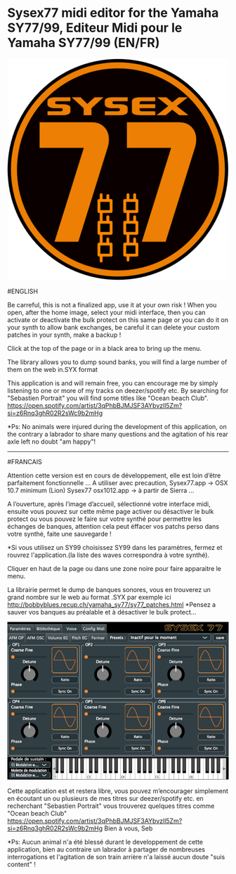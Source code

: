   # Sysex77 midi editor for the Yamaha SY77/99,  Editeur Midi pour le Yamaha SY77/99 (EN/FR)
  
![Texte alternatif](Ressources/icon.png)  

#ENGLISH

Be carreful, this is not a finalized app, use it at your own risk !
When you open, after the home image, select your midi interface, then you can activate or deactivate the bulk protect on this same page or you can do it on your synth to allow bank exchanges, be careful it can delete your custom patches in your synth, make a backup !

Click at the top of the page or in a black area to bring up the menu.

The library allows you to dump sound banks, you will find a large number of them on the web in.SYX format

This application is and will remain free, you can encourage me by simply listening to one or more of my tracks on deezer/spotify etc. By searching for "Sebastien Portrait" you will find some titles like "Ocean beach Club". 
https://open.spotify.com/artist/3qPhbBJMJSF3AYbvzll5Zm?si=z6Rnq3ghR02R2sWc9b2mHg

*Ps: No animals were injured during the development of this application, on the contrary a labrador to share many questions and the agitation of his rear axle left no doubt "am happy"! 

*****************************************
#FRANCAIS

Attention cette version est en cours de développement, elle est loin d’être parfaitement fonctionnelle …
A utiliser avec precaution, Sysex77.app -> OSX 10.7 minimum (Lion) Sysex77 osx1012.app -> à partir de Sierra ...

A l’ouverture, après l’image d’accueil, sélectionné votre interface midi, ensuite vous pouvez sur cette même page activer ou désactiver le bulk protect ou vous pouvez le faire sur votre synthé pour permettre les échanges de banques, attention cela peut éffacer vos patchs perso dans votre synthé, faite une sauvegarde !  

*Si vous utilisez un SY99 choisissez SY99 dans les paramètres, fermez et rouvrez l'application.(la liste des waves correspondra à votre synthé).

Cliquer en haut de la page ou dans une zone noire pour faire apparaitre le menu.

La librairie permet le dump de banques sonores, vous en trouverez un grand nombre sur le web au format .SYX
par exemple ici http://bobbyblues.recup.ch/yamaha_sy77/sy77_patches.html
*Pensez a sauver vos banques au préalable et à désactiver le bulk protect…
    
  ![Texte alternatif](divers/AfmOsc.png) 
   

Cette application est et restera libre, vous pouvez m’encourager simplement en écoutant un ou plusieurs de mes titres sur deezer/spotify etc. en recherchant "Sebastien Portrait" vous trouverez quelques titres comme "Ocean beach Club" 
https://open.spotify.com/artist/3qPhbBJMJSF3AYbvzll5Zm?si=z6Rnq3ghR02R2sWc9b2mHg
Bien à vous,
Seb

*Ps: Aucun animal n'a été blessé durant le developpement de cette application, bien au contraire un labrador à partager de nombreuses interrogations et l'agitation de son train arrière n'a laissé aucun doute "suis content" ! 

